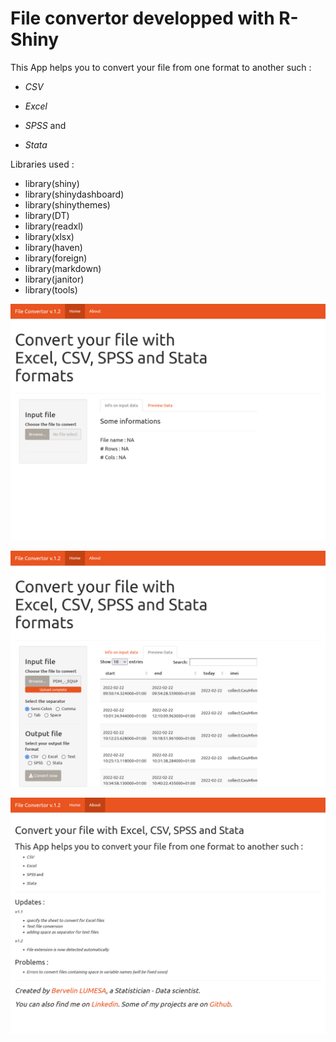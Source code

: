 
# File convertor developped with R-Shiny

This App helps you to convert your file from one format to another such :

- *CSV*

- *Excel*

- *SPSS* and 

- *Stata*

Libraries used :
- library(shiny)
- library(shinydashboard)
- library(shinythemes)
- library(DT)
- library(readxl)
- library(xlsx)
- library(haven)
- library(foreign)
- library(markdown)
- library(janitor)
- library(tools)

![fdfdfdf](https://github.com/bervelin-lumesa/Shiny-Web-Apps-dashboards/blob/main/file_convertor/image-1.png)



![fdfdfdf](https://github.com/bervelin-lumesa/Shiny-Web-Apps-dashboards/blob/main/file_convertor/image-2.png)



![fdfdfdf](https://github.com/bervelin-lumesa/Shiny-Web-Apps-dashboards/blob/main/file_convertor/image-3.png)
